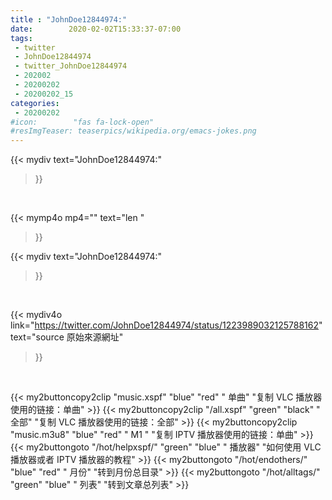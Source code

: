 ```yaml
---
title : "JohnDoe12844974:"
date:        2020-02-02T15:33:37-07:00
tags:
 - twitter
 - JohnDoe12844974
 - twitter_JohnDoe12844974
 - 202002
 - 20200202
 - 20200202_15
categories:
 - 20200202
#icon:        "fas fa-lock-open"
#resImgTeaser: teaserpics/wikipedia.org/emacs-jokes.png
---
```


{{< mydiv text="JohnDoe12844974:"
>}}
<br>


{{< mymp4o mp4=""
text="len     "
>}}


{{< mydiv text="JohnDoe12844974:"
>}}
<br>

{{< mydiv4o link="https://twitter.com/JohnDoe12844974/status/1223989032125788162"
text="source 原始來源網址"
>}}


<br>



{{< my2buttoncopy2clip "music.xspf"        "blue"   "red"    " 单曲"  "复制 VLC 播放器使用的链接：单曲" >}} {{< my2buttoncopy2clip "/all.xspf"         "green"  "black"  " 全部"  "复制 VLC 播放器使用的链接：全部" >}} {{< my2buttoncopy2clip "music.m3u8"        "blue"   "red"    " M1 "    "复制 IPTV 播放器使用的链接：单曲" >}} {{< my2buttongoto      "/hot/helpxspf/"    "green"  "blue"   " 播放器" "如何使用 VLC 播放器或者 IPTV 播放器的教程" >}} {{< my2buttongoto      "/hot/endothers/"   "blue"   "red"    " 月份"   "转到月份总目录" >}} {{< my2buttongoto      "/hot/alltags/"     "green"  "blue"   " 列表"   "转到文章总列表" >}} 
